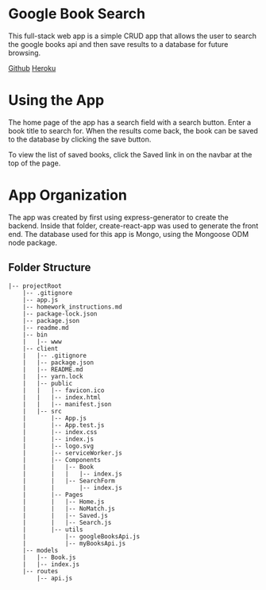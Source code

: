 # Google Book Search
This full-stack web app is a simple CRUD app that allows the user to search the google books api and then save results to a database for future browsing.

[Github](https://github.com/bradotron/google-books-search)
[Heroku](https://vast-lowlands-31724.herokuapp.com/)

# Using the App
The home page of the app has a search field with a search button. Enter a book title to search for. When the results come back, the book can be saved to the database by clicking the save button.

To view the list of saved books, click the Saved link in on the navbar at the top of the page.

# App Organization
The app was created by first using express-generator to create the backend. Inside that folder, create-react-app was used to generate the front end. The database used for this app is Mongo, using the Mongoose ODM node package. 

## Folder Structure
```
|-- projectRoot
    |-- .gitignore
    |-- app.js
    |-- homework_instructions.md
    |-- package-lock.json
    |-- package.json
    |-- readme.md
    |-- bin
    |   |-- www
    |-- client
    |   |-- .gitignore
    |   |-- package.json
    |   |-- README.md
    |   |-- yarn.lock
    |   |-- public
    |   |   |-- favicon.ico
    |   |   |-- index.html
    |   |   |-- manifest.json
    |   |-- src
    |       |-- App.js
    |       |-- App.test.js
    |       |-- index.css
    |       |-- index.js
    |       |-- logo.svg
    |       |-- serviceWorker.js
    |       |-- Components
    |       |   |-- Book
    |       |   |   |-- index.js
    |       |   |-- SearchForm
    |       |       |-- index.js
    |       |-- Pages
    |       |   |-- Home.js
    |       |   |-- NoMatch.js
    |       |   |-- Saved.js
    |       |   |-- Search.js
    |       |-- utils
    |           |-- googleBooksApi.js
    |           |-- myBooksApi.js
    |-- models
    |   |-- Book.js
    |   |-- index.js
    |-- routes
        |-- api.js
```